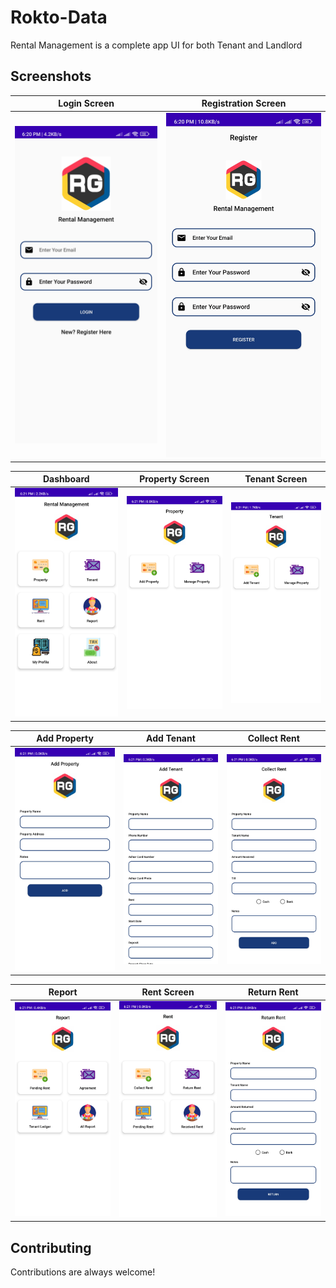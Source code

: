 # Rokto-Data

Rental Management is a complete app UI for both Tenant and Landlord

## Screenshots

| Login Screen                                                                                      | Registration Screen                                                                                     |
|---------------------------------------------------------------------------------------------------|---------------------------------------------------------------------------------------------------------|
| ![login](https://github.com/Jyoti-Chakma/Rental-Management-UI/blob/master/Screenshots/login.jpeg) | ![register](https://github.com/Jyoti-Chakma/Rental-Management-UI/blob/master/Screenshots/register.jpeg) |

| Dashboard                                                                                                 | Property Screen                                                                                         | Tenant Screen                                                                                       |
|-----------------------------------------------------------------------------------------------------------|---------------------------------------------------------------------------------------------------------|-----------------------------------------------------------------------------------------------------|
| ![dashboard](https://github.com/Jyoti-Chakma/Rental-Management-UI/blob/master/Screenshots/dashboard.jpeg) | ![property](https://github.com/Jyoti-Chakma/Rental-Management-UI/blob/master/Screenshots/property.jpeg) | ![tenant](https://github.com/Jyoti-Chakma/Rental-Management-UI/blob/master/Screenshots/tenant.jpeg) |

| Add Property                                                                                                   | Add Tenant                                                                                                 | Collect Rent                                                                                                   |
|----------------------------------------------------------------------------------------------------------------|------------------------------------------------------------------------------------------------------------|----------------------------------------------------------------------------------------------------------------|
| ![add-property](https://github.com/Jyoti-Chakma/Rental-Management-UI/blob/master/Screenshots/addProperty.jpeg) | ![add-tenant](https://github.com/Jyoti-Chakma/Rental-Management-UI/blob/master/Screenshots/addTenant.jpeg) | ![collect-rent](https://github.com/Jyoti-Chakma/Rental-Management-UI/blob/master/Screenshots/collectRent.jpeg) |

| Report                                                                                              | Rent Screen                                                                                           | Return Rent                                                                                                   |
|-----------------------------------------------------------------------------------------------------|-------------------------------------------------------------------------------------------------------|---------------------------------------------------------------------------------------------------------------|
| ![report](https://github.com/Jyoti-Chakma/Rental-Management-UI/blob/master/Screenshots/report.jpeg) | ![add-tenant](https://github.com/Jyoti-Chakma/Rental-Management-UI/blob/master/Screenshots/rent.jpeg) | ![collect-rent](https://github.com/Jyoti-Chakma/Rental-Management-UI/blob/master/Screenshots/returnRent.jpeg) |

## Contributing

Contributions are always welcome!
